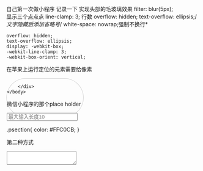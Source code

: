 自己第一次做小程序
记录一下
实现头部的毛玻璃效果
 filter: blur(5px);   
 显示三个点点点
line-clamp: 3; 行数
   overflow: hidden;
    text-overflow: ellipsis;/*文字隐藏后添加省略号*/
   white-space: nowrap;强制不换行*



 	overflow: hidden;
 	text-overflow: ellipsis;
 	display: -webkit-box;
 	-webkit-line-clamp: 3;
 	-webkit-box-orient: vertical;












在苹果上运行定位的元素需要给像素
<!DOCTYPE html>
<html>
	<head>
		<meta charset="UTF-8">
		<title></title>
		<style type="text/css">
			div{
				height: 100px;
				width: 200px;
				border: 1px solid #CCCCCC;
				border-radius: 25%/50%;
			}
		</style>
	</head>
	<body>
		<div>
			
			
		</div>
	</body>
</html>

微信小程序的那个place holder

<input   placeholder-class="psection" maxlength="10" placeholder="最大输入长度10" />


.psection{
    color: #FFC0CB;
}

第二种方式
  <textarea placeholder="placeholder颜色是红色的"   />




  分享
   onShareAppMessage: function () {
    return {
      title: '微信小程序联盟',
      desc: '最具人气的小程序开发联盟!',
      path: '/pages/line_details/line_details'
    }
  }

  "tabBar": {  
   "color": "#a9b7b7",  
   "selectedColor": "#11cd6e",  
   "borderStyle":"white",  
   "list": [{  
     "selectedIconPath": "images/111.png",  
     "iconPath": "images/11.png",  
     "pagePath": "pages/index/index",  
     "text": "首页"  
   }, {  
     "selectedIconPath": "images/221.png",  
     "iconPath": "images/22.png",  
     "pagePath": "pages/logs/logs",  
     "text": "日志"  
   }, {  
     "selectedIconPath": "images/331.png",  
     "iconPath": "images/33.png",  
     "pagePath": "pages/test/test",  
     "text": "开心测试"  
   }]  
 },  

 <view class="section">
  <picker mode="date" value="{{date}}" start="2015-09-01" end="2017-09-01" bindchange="bindDateChange">
    <view class="picker">
      当前选择: {{date}}
    </view>
  </picker>
</view>


小程序POst请求有坑
function json2Form(json) {  
    var str = [];  
    for(var p in json){  
        str.push(encodeURIComponent(p) + "=" + encodeURIComponent(json[p]));  
    }  
    return str.join("&");  
}  


   wx.request({
      url: 'http://dalvuapi.dalvu.com/index.php/Api/index/details',
      method:"POST",
      header:{
         "Content-Type": "application/x-www-form-urlencoded",
      },
      data: Util.json2Form( {id:"4510"}),  
      success: function (res) {
      console.log(res)
      }
    });

